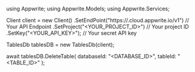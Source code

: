 using Appwrite;
using Appwrite.Models;
using Appwrite.Services;

Client client = new Client()
    .SetEndPoint("https://<REGION>.cloud.appwrite.io/v1") // Your API Endpoint
    .SetProject("<YOUR_PROJECT_ID>") // Your project ID
    .SetKey("<YOUR_API_KEY>"); // Your secret API key

TablesDb tablesDB = new TablesDb(client);

await tablesDB.DeleteTable(
    databaseId: "<DATABASE_ID>",
    tableId: "<TABLE_ID>"
);